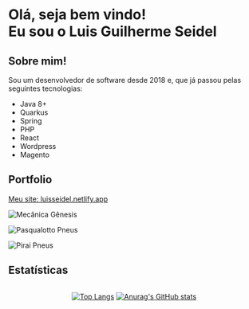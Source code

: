 
<h1>
  Olá, seja bem vindo!<br/>
  Eu sou o Luis Guilherme Seidel
</h1>

<div>
  <h2>Sobre mim!</h2>

  <p>
    Sou um desenvolvedor de software desde 2018 e, que já passou pelas seguintes tecnologias:     
  </p>
  <ul>
    <li>Java 8+</li>
    <li>Quarkus</li>
    <li>Spring</li>
    <li>PHP</li>
    <li>React</li>
    <li>Wordpress</li>
    <li>Magento</li>
  </ul>
</div>

<div>
  <h2>Portfolio</h2>

[Meu site: luisseidel.netlify.app](https://luisseidel.netlify.app/)

![Mecânica Gênesis](https://github.com/luisseidel/luisseidel/blob/main/mec_genesis.png?raw=true)

![Pasqualotto Pneus](https://github.com/luisseidel/luisseidel/blob/main/pasqualottopneus.png?raw=true)

![Pirai Pneus](https://github.com/luisseidel/luisseidel/blob/main/piraipneus.png?raw=true)

</div>

<h2>Estatísticas</h2>
<div style="display: flex; justify-content: space-evenly; align-items: center; gap: 20px;">

[![Top Langs](https://github-readme-stats.vercel.app/api/top-langs/?username=luisseidel&layout=compact&langs_count=10&show_icons=true&theme=synthwave)](https://github.com/luisseidel/github-readme-stats)
[![Anurag's GitHub stats](https://github-readme-stats.vercel.app/api?username=luisseidel&count_private=true&show_icons=true&theme=synthwave)](https://github.com/luisseidel/github-readme-stats)

</div>
